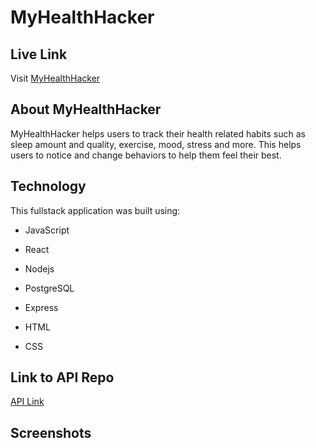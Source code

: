 # MyHealthHacker

## Live Link

Visit [MyHealthHacker](https://myhealthhacker.vercel.app)

## About MyHealthHacker

MyHealthHacker helps users to track their health related habits such as sleep amount and quality, exercise, mood, stress and more. This helps users to notice and change behaviors to help them feel their best. 

## Technology

This fullstack application was built using:

- JavaScript

- React

- Nodejs

- PostgreSQL

- Express

- HTML

- CSS

## Link to API Repo

[API Link](https://github.com/julialj95/myhealthhacker-api)

## Screenshots


